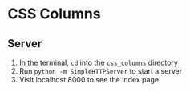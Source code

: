 # CSS Columns


## Server
1. In the terminal, `cd` into the `css_columns` directory
1. Run `python -m SimpleHTTPServer` to start a server
1. Visit localhost:8000 to see the index page

